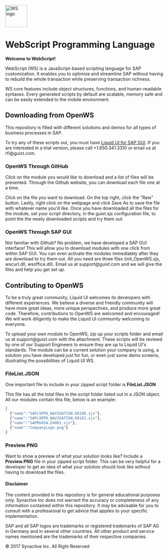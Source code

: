 <p><a href="http://liquid-ui.com/kb" target="_blank"><img src="http://www.liquid-ui.com/images/liquid_logo_saperp_registered_3.png" alt="WS logo" style="max-width:100%;" height="70"></a></p> <h1>WebScript Programming Language</h1>

<p><strong>Welcome to WebScript!</strong></p> <p>WebScript (WS) is a JavaScript-based scripting language for SAP customization. It enables you to optimize and streamline SAP without having to rebuild the whole transaction while preserving transaction richness.</p> <p>WS core features include object structures, functions, and human-readable syntaxes. Every generated scripts by default are scalable, memory safe and can be easily extended to the mobile environment.</p> 

<h2>Downloading from OpenWS</h2>
<p>This repository is filled with different solutions and demos for all types of business processes in SAP.</p>
<p>To try any of these scripts out, you must have <a href = "http://liquid-ui.com/products/liquid_ui_sapgui.php">Liquid UI for SAP GUI</a>. If you are interested in a trial version, please call +1.650.341.3310 or email us at rfi@guixt.com.</p>

<h3>OpenWS Through GitHub</h3>
<p>Click on the module you would like to download and a list of files will be presented. Through the Github website, you can download each file one at a time.</p>

<p>Click on the file you want to download. On the top right, click the "Raw" button. Lastly, right click on the webpage and click Save As to save the file with whatever name you'd like. Once you have downloaded all the files for the module, set your script directory, in the guixt.sjs configuration file, to point the the newly downloaded scripts and try them out.</p>

<h3>OpenWS Through SAP GUI</h3>
<p>Not familiar with Github? No problem, we have developed a SAP GUI interface! This will allow you to download modules with one click from within SAP GUI. You can even activate the modules immediately after they are download to try them out. All you need are three files (init_OpenWS.sjs, wscurl.dll, wsoffice.dll). Email us at support@guixt.com and we will give the files and help you get set up.</p>

<h2>Contributing to OpenWS</h2>
<p>To be a truly great community, Liquid UI welcomes its developers with different experiences. We believe a diverse and friendly community will have more great ideas, more unique perspectives, and produce more great code. Therefore, contributions to OpenWS are welcomed and encouraged! We will work diligently to make the Liquid UI community welcoming to everyone.</p> 

<p>To upload your own module to OpenWS, zip up your scripts folder and email us at support@guixt.com with the attachment. These scripts will be reviewd by one of our Support Engineers to ensure they are up to Liquid UI's standards. The module can be a current solution your company is using, a solution you have developed just for fun, or even just some demo screens, illustrating the possibilities of Liquid UI WS.</p>

<h3>FileList.JSON</h3>
<p>One important file to include in your zipped script folder is <strong>FileList.JSON</strong></p>
<p>This file has all the total files in the script folder listed out in a JSON object. All our modules contain this file, below is an example:</p>

```javascript
[
  {"name":"SAPLSMTR_NAVIGATION.E0100.sjs"},
  {"name":"SAPLSMTR_NAVIGATION.E0101.sjs"},
  {"name":"SAPMV45A.E4001.sjs"},
  {"name":"CompanyLogo.png"}
]
```

<h3>Preview.PNG</h3>
<p>Want to show a preview of what your solution looks like? Include a <strong>Preview.PNG</strong> file in your zipped script folder. This can be very helpful for a developer to get an idea of what your solution should look like without having to download the files.</p>

<h4>Disclaimer</h4>
<p>The content provided in this repository is for general educational purposes only. Synactive Inc does not warrant the accuracy or completeness of any information contained within this repository. It may be advisable for you to consult with a professional to get advice that applies to your specific implementation.</p>

<p>SAP and all SAP logos are trademarks or registered trademarks of SAP AG in Germany and in several other countries. All other product and service names mentioned are the trademarks of their respective companies.</p>

<p>© 2017 Synactive Inc. All Right Reserved</p>

